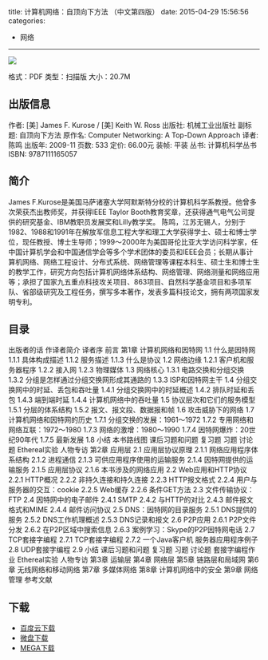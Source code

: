 title: 计算机网络：自顶向下方法 （中文第四版）
date: 2015-04-29 15:56:56
categories:
  - 网络
---

![](http://img3.douban.com/lpic/s3809370.jpg)

格式：PDF
类型：扫描版
大小：20.7M

<!--more-->

## 出版信息 ##

作者: [美] James F. Kurose / [美] Keith W. Ross
出版社: 机械工业出版社
副标题: 自顶向下方法
原作名: Computer Networking: A Top-Down Approach
译者: 陈鸣 
出版年: 2009-11
页数: 533
定价: 66.00元
装帧: 平装
丛书: 计算机科学丛书
ISBN: 9787111165057

## 简介 ##

James F.Kurose是美国马萨诸塞大学阿默斯特分校的计算机科学系教授。他曾多次荣获杰出教师奖，并获得IEEE Taylor Booth教育奖章，还获得通气电气公司提供的研究基金、IBM教职员发展奖和Lilly教学奖。
陈鸣，江苏无锡人，分别于1982、1988和1991年在解放军信息工程大学和理工大学获得学士、硕士和博士学位，现任教授、博士生导师；1999～2000年为美国哥伦比亚大学访问科学家，任中国计算机学会和中国通信学会等多个学术团体的委员和IEEE会员；长期从事计算机网络、网络工程设计、分布式系统、网络管理等课程本科生、硕士生和博士生的教学工作，研究方向包括计算机网络体系结构、网络管理、网络测量和网络应用等；承担了国家九五重点科技攻关项目、863项目、自然科学基金项目和多项军队、省部级研究及工程任务，撰写多本著作，发表多篇科技论文，拥有两项国家发明专利。

## 目录 ##

出版者的话
作译者简介
译者序
前言
第1章 计算机网络和因特网
1.1 什么是因特网
1.1.1 具体构成描述
1.1.2 服务描述
1.1.3 什么是协议
1.2 网络边缘
1.2.1 客户机和服务器程序
1.2.2 接入网
1.2.3 物理媒体
1.3 网络核心
1.3.1 电路交换和分组交换
1.3.2 分组是怎样通过分组交换网形成其通路的
1.3.3 ISP和因特网主干
1.4 分组交换网中的时延、丢包和吞吐量
1.4.1 分组交换网中的时延概述
1.4.2 排队时延和丢包
1.4.3 端到端时延
1.4.4 计算机网络中的吞吐量
1.5 协议层次和它们的服务模型
1.5.1 分层的体系结构
1.5.2 报文、报文段、数据报和帧
1.6 攻击威胁下的网络
1.7 计算机网络和因特网的历史
1.7.1 分组交换的发展：1961～1972
1.7.2 专用网络和网络互联：1972～1980
1.7.3 网络的激增：1980～1990
1.7.4 因特网爆炸：20世纪90年代
1.7.5 最新发展
1.8 小结
本书路线图
课后习题和问题
复习题
习题
讨论题
Ethereal实验
人物专访
第2章 应用层
2.1 应用层协议原理
2.1.1 网络应用程序体系结构
2.1.2 进程通信
2.1.3 可供应用程序使用的运输服务
2.1.4 因特网提供的运输服务
2.1.5 应用层协议
2.1.6 本书涉及的网络应用
2.2 Web应用和HTTP协议
2.2.1 HTTP概况
2.2.2 非持久连接和持久连接
2.2.3 HTTP报文格式
2.2.4 用户与服务器的交互：cookie
2.2.5 Web缓存
2.2.6 条件GET方法
2.3 文件传输协议：FTP
2.4 因特网中的电子邮件
2.4.1 SMTP
2.4.2 与HTTP的对比
2.4.3 邮件报文格式和MIME
2.4.4 邮件访问协议
2.5 DNS：因特网的目录服务
2.5.1 DNS提供的服务
2.5.2 DNS工作机理概述
2.5.3 DNS记录和报文
2.6 P2P应用
2.6.1 P2P文件分发
2.6.2 在P2P区域中搜索信息
2.6.3 案例学习：Skype的P2P因特网电话
2.7 TCP套接字编程
2.7.1 TCP套接字编程
2.7.2 一个Java客户机 服务器应用程序例子
2.8 UDP套接字编程
2.9 小结
课后习题和问题
复习题
习题
讨论题
套接字编程作业
Ethereal实验
人物专访
第3章 运输层
第4章 网络层
第5章 链路层和局域网
第6章 无线网络和移动网络
第7章 多媒体网络
第8章 计算机网络中的安全
第9章 网络管理
参考文献

## 下载 ##

* [百度云下载](http://pan.baidu.com/s/1c0nlEak)
* [微盘下载](http://vdisk.weibo.com/s/aADaW4YRFlRY3)
* [MEGA下载](https://mega.co.nz/#!vYtC0B6b!3QR43i0hTn56a85X4qcxIPpCHtWYMhE82XLtDsgDlSI)